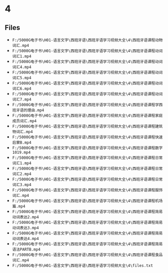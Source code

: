 # 4

## Files

- `F:/5000G电子书\H01-语言文字\西班牙语\西班牙语学习视频大全\4\西班牙语课程动物词汇.mp4`
- `F:/5000G电子书\H01-语言文字\西班牙语\西班牙语学习视频大全\4\西班牙语课程动词词汇1.mp4`
- `F:/5000G电子书\H01-语言文字\西班牙语\西班牙语学习视频大全\4\西班牙语课程动词词汇4.mp4`
- `F:/5000G电子书\H01-语言文字\西班牙语\西班牙语学习视频大全\4\西班牙语课程动词词汇5.mp4`
- `F:/5000G电子书\H01-语言文字\西班牙语\西班牙语学习视频大全\4\西班牙语课程动词词汇6.mp4`
- `F:/5000G电子书\H01-语言文字\西班牙语\西班牙语学习视频大全\4\西班牙语课程动词词汇7.mp4`
- `F:/5000G电子书\H01-语言文字\西班牙语\西班牙语学习视频大全\4\西班牙语课程学西班牙语的理由.mp4`
- `F:/5000G电子书\H01-语言文字\西班牙语\西班牙语学习视频大全\4\西班牙语课程家庭成员词汇.mp4`
- `F:/5000G电子书\H01-语言文字\西班牙语\西班牙语学习视频大全\4\西班牙语课程建筑物词汇.mp4`
- `F:/5000G电子书\H01-语言文字\西班牙语\西班牙语学习视频大全\4\西班牙语课程快速启蒙B.mp4`
- `F:/5000G电子书\H01-语言文字\西班牙语\西班牙语学习视频大全\4\西班牙语课程数字1019.mp4`
- `F:/5000G电子书\H01-语言文字\西班牙语\西班牙语学习视频大全\4\西班牙语课程日常词汇1.mp4`
- `F:/5000G电子书\H01-语言文字\西班牙语\西班牙语学习视频大全\4\西班牙语课程日常词汇2.mp4`
- `F:/5000G电子书\H01-语言文字\西班牙语\西班牙语学习视频大全\4\西班牙语课程日常词汇3.mp4`
- `F:/5000G电子书\H01-语言文字\西班牙语\西班牙语学习视频大全\4\西班牙语课程服饰词汇.mp4`
- `F:/5000G电子书\H01-语言文字\西班牙语\西班牙语学习视频大全\4\西班牙语课程机场篇.mp4`
- `F:/5000G电子书\H01-语言文字\西班牙语\西班牙语学习视频大全\4\西班牙语课程简易动词表达2.mp4`
- `F:/5000G电子书\H01-语言文字\西班牙语\西班牙语学习视频大全\4\西班牙语课程简易动词表达3.mp4`
- `F:/5000G电子书\H01-语言文字\西班牙语\西班牙语学习视频大全\4\西班牙语课程简易动词表达4.mp4`
- `F:/5000G电子书\H01-语言文字\西班牙语\西班牙语学习视频大全\4\西班牙语课程简易语法PARTB.mp4`
- `F:/5000G电子书\H01-语言文字\西班牙语\西班牙语学习视频大全\4\西班牙语课程食品词汇.mp4`
- `F:/5000G电子书\H01-语言文字\西班牙语\西班牙语学习视频大全\4\files.txt`
